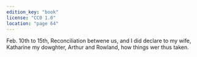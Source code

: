 ```yaml
---
edition_key: "book"
license: "CC0 1.0"
location: "page 64"
---
```

Feb.
10th to 15th, Reconciliation betwene us, and I did declare to my
wife, Katharine my dowghter, Arthur and Rowland, how things
wer thus taken.

